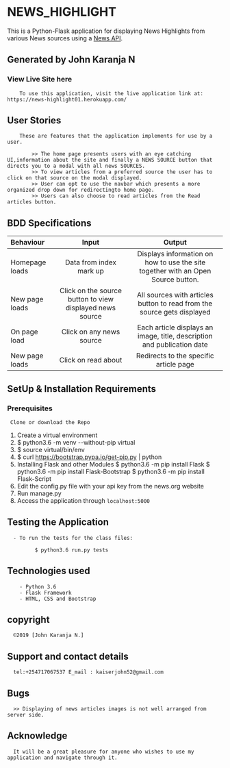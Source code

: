 # NEWS_HIGHLIGHT

  This is a Python-Flask application for displaying News Highlights from various News sources using a [News API](https:newsapi.org/).

## Generated by John Karanja N

### View Live Site here

        To use this application, visit the live application link at: https://news-highlight01.herokuapp.com/
        

## User Stories

        These are features that the application implements for use by a user.

            >> The home page presents users with an eye catching UI,information about the site and finally a NEWS SOURCE button that directs you to a modal with all news SOURCES.
            >> To view articles from a preferred source the user has to click on that source on the modal displayed.
            >> User can opt to use the navbar which presents a more organized drop down for redirectingto home page.
            >> Users can also choose to read articles from the Read articles button.

## BDD Specifications

| Behaviour      |          Input           |                                 Output                                  |
| :------------- | :----------------------: | :---------------------------------------------------------------------: |
| Homepage loads | Data from index mark up  |                        Displays information on how to use the site together with an Open Source button.                        |
| New page loads | Click on the source button to view displayed news source |               All sources with articles button to read from the source gets displayed                |
| On page load   | Click on any news source | Each article displays an image, title, description and publication date |
| New page loads |    Click on read about    |                 Redirects to the specific article page                  |

## SetUp & Installation Requirements

### Prerequisites

     Clone or download the Repo

1. Create a virtual environment
2. \$ python3.6 -m venv --without-pip virtual
3. \$ source virtual/bin/env
4. \$ curl https://bootstrap.pypa.io/get-pip.py | python
5. Installing Flask and other Modules
   $ python3.6 -m pip install Flask
     $ python3.6 -m pip install Flask-Bootstrap
   \$ python3.6 -m pip install Flask-Script
6. Edit the config.py file with your api key from the news.org website
7. Run manage.py
8. Access the application through `localhost:5000`


## Testing the Application

      - To run the tests for the class files:

             $ python3.6 run.py tests

## Technologies used

        - Python 3.6
        - Flask Framework
        - HTML, CSS and Bootstrap


## copyright

      ©2019 [John Karanja N.]

## Support and contact details

      tel:+254717067537 E_mail : kaiserjohn52@gmail.com

## Bugs

      >> Displaying of news articles images is not well arranged from server side.



## Acknowledge

      It will be a great pleasure for anyone who wishes to use my application and navigate through it.
